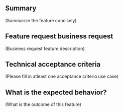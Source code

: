 ## Summary

(Summarize the feature concisely)

## Feature request business request

(Business request feature description)

## Technical acceptance criteria

(Please fill in atleast one acceptance criteria use case)

## What is the expected behavior?

(What is the outcome of this feature)

